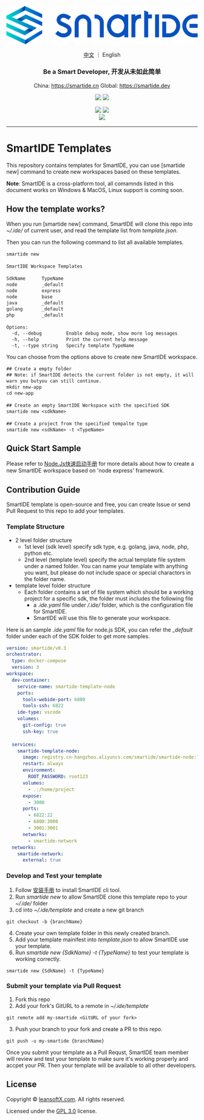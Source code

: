 ![](smartide-logo-small.png)
<p align="center">
  <a href="README.md">中文</a> ｜ English
</p>
<h3 align="center">Be a Smart Developer, 开发从未如此简单</h3>
<p align="center">
  China: <a href="https://smartide.cn/zh/" target="_blank">https://smartide.cn</a> 
  Global: <a href="https://smartide.dev/en/" target="_blank">https://smartide.dev</a> 
</p>
<p align="center">  
  <a href="https://gitee.com/smartide" target="_blank"><img src="https://img.shields.io/badge/git-Gitee-red?logo=gitee" /></a> 
  <a href="https://github.com/smartide" target="_blank"><img src="https://img.shields.io/badge/git-GitHub-blue?logo=github" /></a> 
</p>
<p align="center">
  <img src="https://dev.azure.com/leansoftx/smartide/_apis/build/status/smartide-codesign-ci?branchName=main" />
  <img src="https://github.com/smartide/smartide-templates/actions/workflows/sync2gitee.yml/badge.svg" />
  <br/>
  <img src="https://dev.azure.com/leansoftx/945b0f40-4baa-4f8a-be2c-4997b4c0af6a/23e62cbd-3bd8-42a3-a414-df7a1957a69b/_apis/work/boardbadge/37313877-3fed-46f3-87c0-dd28ce47e264" />
</p>
<hr />

# SmartIDE Templates

This repository contains templates for SmartIDE, you can use [smartide new] command to create new workspaces based on these templates.

**Note**: SmartIDE is a cross-platform tool, all comamnds listed in this document works on Windows & MacOS, Linux support is coming soon.

## How the template works?

When you run [smartide new] command, SmartIDE will clone this repo into *~/.ide/* of current user, and read the template list from *template.json*.

Then you can run the following command to list all available templates.

```shell
smartide new

SmartIDE Workspace Templates

SdkName      TypeName
node         _default
node         express
node         base
java         _default
golang       _default
php          _default

Options:
  -d, --debug         Enable debug mode, show more log messages
  -h, --help          Print the current help message
  -t, --type string   Specify template TypeName
```

You can choose from the options above to create new SmartIDE workspace.

```shell
## Create a empty folder
## Note: if SmartIDE detects the current folder is not empty, it will warn you butyou can still continue.
mkdir new-app
cd new-app

## Create an empty SmartIDE Workspace with the specified SDK
smartide new <sdkName>

## Create a project from the specified tempalte type
smartide new <sdkName> -t <TypeName>
```

## Quick Start Sample

Please refer to [Node.Js快速启动手册](https://smartide.cn/zh/docs/quickstart/new-node/) for more details about how to create a new SmartIDE workspace based on 'node express' framework.

## Contribution Guide

SmartIDE template is open-source and free, you can create Issue or send Pull Request to this repo to add your templates.

### Template Structure

- 2 level folder structure
  - 1st level (sdk level) specify sdk type, e.g. golang, java, node, php, python etc.
  - 2nd level (template level) specify the actual template file system under a named folder. You can name your template with anything you want, but please do not include space or special charactors in the folder name.
- template level folder structure
  - Each folder contains a set of file system which should be a working project for a specific sdk, the folder must includes the following file
    - a *.ide.yaml* file under */.ide/* folder, which is the configuration file for SmartIDE.
    - SmartIDE will use this file to generate your workspace.

Here is an sample *.ide.yaml* file for node.js SDK, you can refer the *_default* folder under each of the SDK folder to get more samples.

```yaml
version: smartide/v0.3
orchestrator:
  type: docker-compose
  version: 3
workspace:
  dev-container:
    service-name: smartide-template-node
    ports:
      tools-webide-port: 6800
      tools-ssh: 6822
    ide-type: vscode
    volumes: 
      git-config: true
      ssh-key: true
      
  services:
    smartide-template-node:
      image: registry.cn-hangzhou.aliyuncs.com/smartide/smartide-node:latest
      restart: always
      environment:
        ROOT_PASSWORD: root123
      volumes:
        - .:/home/project
      expose:
        - 3000
      ports:
        - 6822:22
        - 6800:3000
        - 3001:3001
      networks:
        - smartide-network  
  networks:
    smartide-network:
      external: true
```

### Develop and Test your template

1. Follow [安装手册](https://smartide.cn/zh/docs/install/) to install SmartIDE cli tool.
2. Run *smartide new* to allow SmartIDE clone this template repo to your *~/.ide/* folder
3. cd into *~/.ide/template* and create a new git branch

```shell
git checkout -b {branchName}
```
4. Create your own template folder in this newly created branch.
5. Add your template mainifest into *template.json* to allow SmartIDE use your template.
6. Run *smartide new {SdkName} -t {TypeName}* to test your template is working correctly.

```shell
smartide new {SdkName} -t {TypeName}
```

### Submit your template via Pull Request

1. Fork this repo
2. Add your fork's GitURL to a remote in *~/.ide/template*

```shell
git remote add my-smartide <GitURL of your fork>
```

3. Push your branch to your fork and create a PR to this repo.

```shell
git push -u my-smartide {branchName}
```

Once you submit your template as a Pull Requst, SmartIDE team member will review and test your template to make sure it's working properly and accpet your PR. Then your template will be available to all other developers.


## License

Copyright &copy; [leansoftX.com](https://leansoftX.com). All rights reserved.

Licensed under the [GPL 3.0](LICENSE) license.
